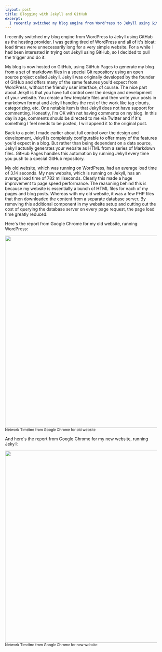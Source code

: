 ```yaml
--- 
layout: post
title: Blogging with Jekyll and GitHub
excerpt:
  I recently switched my blog engine from WordPress to Jekyll using GitHub as the hosting provider. I was getting tired of WordPress and all of it's bloat: load times were unnecessarily long for a very simple website. For a while I had been interested in trying out Jekyll using GitHub, so I decided to pull the trigger and do it.
---
```

I recently switched my blog engine from WordPress to Jekyll using GitHub as the hosting provider. I was getting tired of WordPress and all of it's bloat: load times were unnecessarily long for a very simple website. For a while I had been interested in trying out Jekyll using GitHub, so I decided to pull the trigger and do it.

My blog is now hosted on GitHub, using GitHub Pages to generate my blog from a set of markdown files in a special Git repository using an open source project called Jekyll. Jekyll was originally developed by the founder of GitHub and offers many of the same features you'd expect from WordPress, without the friendly user interface, of course. The nice part about Jekyll is that you have full control over the design and development of your website. You create a few template files and then write your posts in markdown format and Jekyll handles the rest of the work like tag clouds, categorizing, etc. One notable item is that Jekyll does not have support for commenting. Honestly, I'm OK with not having comments on my blog. In this day in age, comments should be directed to me via Twitter and if it's something I feel needs to be posted, I will append it to the original post.

Back to a point I made earlier about full control over the design and development, Jekyll is completely configurable to offer many of the features you'd expect in a blog. But rather than being dependent on a data source, Jekyll actually generates your website as HTML from a series of Markdown files. GitHub Pages handles this automation by running Jekyll every time you push to a special GitHub repository.

My old website, which was running on WordPress, had an average load time of 3.14 seconds. My new website, which is running on Jekyll, has an average load time of 782 milliseconds. Clearly this made a huge improvement to page speed performance. The reasoning behind this is because my website is essentially a bunch of HTML files for each of my pages and blog posts. Whereas with my old website, it was a few PHP files that then downloaded the content from a separate database server. By removing this additional component in my website setup and cutting out the cost of querying the database server on every page request, the page load time greatly reduced.

Here's the report from Google Chrome for my old website, running WordPress:

<div class="figure">
<img src="http://mbmccormick.com/images/2011/10/old.png" width="634" />
<small>Network Timeline from Google Chrome for old website</small>
</div>

And here's the report from Google Chrome for my new website, running Jekyll:

<div class="figure">
<img src="http://mbmccormick.com/images/2011/10/new.png" width="634" />
<small>Network Timeline from Google Chrome for new website</small>
</div>


